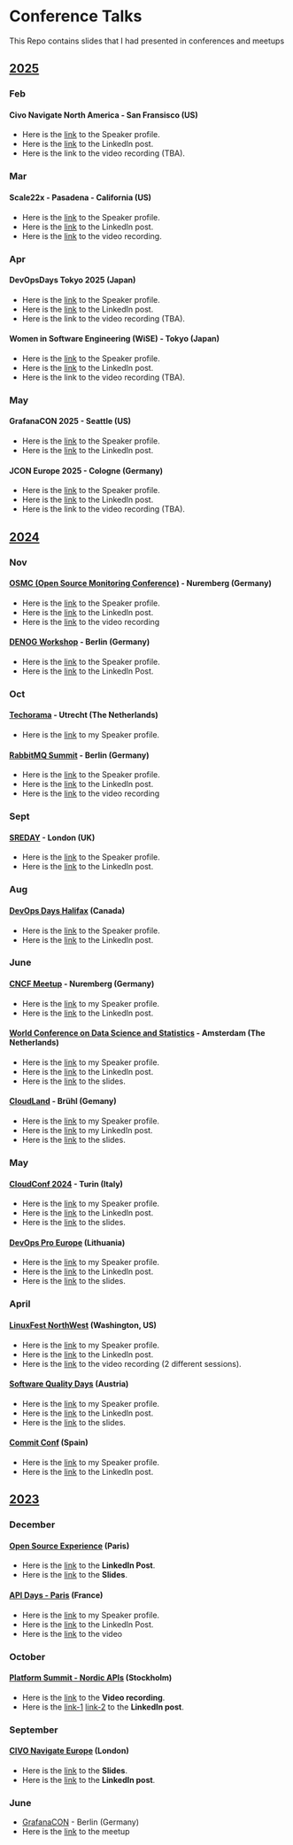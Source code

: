 # Conference Talks

This Repo contains slides that I had presented in conferences and meetups

## [2025](https://github.com/usmangt/talks/tree/master/2025)

### Feb

#### Civo Navigate North America - San Fransisco (US)

- Here is the [link](https://www.civo.com/navigate/san-francisco/2025/speakers) to the Speaker profile.
- Here is the [link](https://www.linkedin.com/feed/update/urn:li:activity:7286034723292786689/) to the LinkedIn post.
- Here is the link to the video recording (TBA).

### Mar

#### Scale22x - Pasadena - California (US)

- Here is the [link](https://www.socallinuxexpo.org/scale/22x/speakers/syed-usman-ahmad) to the Speaker profile.
- Here is the [link](https://www.linkedin.com/posts/usmanlinux_grafana-scale22x-mysql-activity-7304090224224096256-yXLM/) to the LinkedIn post.
- Here is the [link](https://www.youtube.com/watch?v=-nJrugKKP1w&list=PLqar5Efv1_YIkOTgVnSCqVHqYAbd8ciJr&index=1&t=16181s&pp=iAQB) to the video recording.

### Apr

#### DevOpsDays Tokyo 2025 (Japan)

- Here is the [link](https://confengine.com/conferences/devopsdays-tokyo-2025/proposal/21405/docker-grafana-best-practices-for-easy-deployments) to the Speaker profile.
- Here is the [link](https://www.linkedin.com/posts/usmanlinux_devopsdays-grafana-docker-activity-7318677629048418305-RByn/) to the LinkedIn post.
- Here is the link to the video recording (TBA).

#### Women in Software Engineering (WiSE) - Tokyo (Japan)

- Here is the [link](https://www.linkedin.com/posts/womeninsoftwarejp_womeninsoftware-womeninsoftwareengineering-activity-7318422953195421696-ztnT/) to the Speaker profile.
- Here is the [link](https://www.linkedin.com/feed/update/urn:li:activity:7319570512383287296/) to the LinkedIn post.
- Here is the link to the video recording (TBA).

### May

#### GrafanaCON 2025 - Seattle (US)

- Here is the [link](https://grafana.com/events/grafanacon/2025/hands-on-labs/best-practices-to-level-up-your-grafana-dashboarding-skills/) to the Speaker profile.
- Here is the [link](https://www.linkedin.com/feed/update/urn:li:activity:7317567155028332544/) to the LinkedIn post.

#### JCON Europe 2025 - Cologne (Germany)

- Here is the [link](https://schedule.jcon.one/speaker/445593cb-1817-4787-8ce7-6362ed4b055a) to the Speaker profile.
- Here is the [link](https://www.linkedin.com/feed/update/urn:li:activity:7319253509088923648/) to the LinkedIn post.
- Here is the link to the video recording (TBA).


## [2024](https://github.com/usmangt/talks/tree/master/2024)

### Nov

#### [OSMC (Open Source Monitoring Conference)](https://osmc.de/) - Nuremberg (Germany) 

- Here is the [link](https://osmc.de/talks/observe-your-github-repos-efficiently/) to the Speaker profile.
- Here is the [link](https://www.linkedin.com/posts/open-source-monitoring-conference_devops-sre-repositories-activity-7229743704243113984-Dn2c) to the LinkedIn post.
- Here is the [link](https://www.youtube.com/watch?v=0P6XLuAbCqM&list=PLqar5Efv1_YIkOTgVnSCqVHqYAbd8ciJr&index=11) to the video recording

#### [DENOG Workshop](https://www.denog.de/de/meetings/denog16/index.html) - Berlin (Germany)

- Here is the [link](https://pretalx.com/denog16/talk/KFFYVH/) to the Speaker profile.
- Here is the [link](https://www.linkedin.com/posts/denog_denog16-activity-7257315303448104960-SNxk) to the LinkedIn Post.

### Oct

#### [Techorama](https://techorama.nl/) - Utrecht (The Netherlands)

- Here is the [link](https://techorama.nl/speakers/speaker/syed-usman-ahmad/) to my Speaker profile.

#### [RabbitMQ Summit](https://www.rabbitmqsummit.com/rabbitmq-summit-2024/) - Berlin (Germany)

- Here is the [link](https://rabbitmq-summit-2024.sessionize.com/speaker/445593cb-1817-4787-8ce7-6362ed4b055a) to the Speaker profile.
- Here is the [link](https://www.linkedin.com/posts/usmanlinux_rabbitmq-grafana-opensource-activity-7255158791153889280-DCbm) to the LinkedIn post.
- Here is the [link](https://www.youtube.com/watch?v=31QVCc2J3bM&list=PLqar5Efv1_YIkOTgVnSCqVHqYAbd8ciJr&index=10&pp=iAQB) to the video recording

### Sept

#### [SREDAY](https://sreday.com/2024-london/) - London (UK)

- Here is the [link](https://sreday.com/2024-london/Syed_Usman_Ahmad_Grafana_Labs_Unlocking_key_metrics_and_patterns_using_Grafana) to the Speaker profile.
- Here is the [link](https://www.linkedin.com/posts/usmanlinux_sre-grafana-devops-activity-7244299200966852610-sX1W) to the LinkedIn post.

### Aug

#### [DevOps Days Halifax](https://devopsdays.org/events/2024-halifax/welcome/) (Canada)
- Here is the [link](https://talks.devopsdays.org/devopsdays-halifax-2024/speaker/DLNR3D/) to the Speaker profile.
- Here is the [link](https://www.linkedin.com/posts/usmanlinux_grafana-devops-devopsdays-activity-7234825438563307521-TnPv) to the LinkedIn post.

### June

#### [CNCF Meetup](https://community.cncf.io/cloud-native-nurnberg/) - Nuremberg (Germany)

- Here is the [link](https://www.meetup.com/kubernetes-nurnberg/events/301060697/) to my Speaker profile.
- Here is the [link](https://www.linkedin.com/posts/severinneumann_cncf-activity-7204874655877218306-Y6Zc?utm_source=share&utm_medium=member_desktop) to the LinkedIn post.

#### [World Conference on Data Science and Statistics](https://datascience.thepeopleevents.com/) - Amsterdam (The Netherlands)

- Here is the [link](https://www.linkedin.com/posts/usmanlinux_datascienceweek-ai-machinelearning-activity-7205851815362318336-u5Lt?utm_source=share&utm_medium=member_desktop) to my Speaker profile.
- Here is the [link](https://www.linkedin.com/posts/data-science-meet_datascienceweek-grafana-datavisualization-activity-7215979179844993024-c8en?utm_source=share&utm_medium=member_desktop) to the LinkedIn post.
- Here is the [link](https://github.com/usmangt/talks/tree/master/2024/june/world-conf-data-science) to the slides.

#### [CloudLand](https://www.cloudland.org/en/archive/cloudland-2024/) - Brühl (Gemany)

- Here is the [link](https://meine.doag.org/events/cloudland/2024/agenda/#agendaId.4314) to my Speaker profile.
- Here is the [link](https://www.linkedin.com/posts/usmanlinux_doag-grafana-cloudnative-activity-7213550574217109505-ZQVG?utm_source=share&utm_medium=member_desktop) to my LinkedIn post.
- Here is the [link](https://github.com/usmangt/talks/tree/master/2024/june/cloudland) to the slides.

### May

#### [CloudConf 2024](https://2024.cloudconf.it/) - Turin (Italy)

- Here is the [link](https://2024.cloudconf.it/) to my Speaker profile.
- Here is the [link](https://www.linkedin.com/posts/usmanlinux_grafana-cloud-api-activity-7201884761215148032-fRcU?utm_source=share&utm_medium=member_desktop) to the LinkedIn post.
- Here is the [link](https://github.com/usmangt/talks/tree/master/2024/may/devopspro) to the slides.

#### [DevOps Pro Europe](https://devopspro.lt/devops-pro-europe-2024/) (Lithuania)

- Here is the [link](https://events.pinetool.ai/3152/#speakers/958615?referrer%5Bpathname%5D=%2Fspeakers&referrer%5Bsearch%5D=&referrer%5Btitle%5D=Speakers) to my Speaker profile.
- Here is the [link](https://www.linkedin.com/posts/syed-usman-ahmad-b1415515_grafana-google-devops-activity-7199507432065114112-8EtB?utm_source=share&utm_medium=member_desktop) to the LinkedIn post.
- Here is the [link](https://github.com/usmangt/talks/blob/master/2024/may/devopspro/Usman%20Ahmad-Unlocking%20key%20metrics%20and%20patterns%20using%20Grafana-DevOpsPro-Vilnus-2024.pdf) to the slides.

### April

#### [LinuxFest NorthWest](https://2024.lfnw.org/) (Washington, US)

- Here is the [link](https://lfnw2024.sessionize.com/speaker/445593cb-1817-4787-8ce7-6362ed4b055a) to my Speaker profile.
- Here is the [link](https://www.linkedin.com/posts/syed-usman-ahmad-b1415515_linux-opensourcecommunity-lfnw-activity-7190531840787537920-iFQz?utm_source=share&utm_medium=member_desktop) to the LinkedIn post.
- Here is the [link](https://www.youtube.com/watch?v=sTQ6GOplA7k&list=PLqar5Efv1_YIkOTgVnSCqVHqYAbd8ciJr&index=9) to the video recording (2 different sessions).

#### [Software Quality Days](https://www.software-quality-days.com/en/) (Austria)

- Here is the [link](https://www.software-quality-days.com/en/contribution?tx_comot_pi2%5Baction%5D=showContribution&tx_comot_pi2%5Bcontroller%5D=Planner&tx_comot_pi2%5Buid%5D=1206&cHash=c7c88b85ad8d52ae100845e58bb76788) to my Speaker profile.
- Here is the [link](https://www.linkedin.com/posts/syed-usman-ahmad-b1415515_grafana-dashboard-monitoring-activity-7188947306212216832-PjAR?utm_source=share&utm_medium=member_desktop) to the LinkedIn post.
- Here is the [link](https://github.com/usmangt/talks/blob/master/2024/apr/sqd/Usman%20Ahmad-Observe%20your%20GitHub%20repos%20efficiently%20-%20SWD%202024%20Vienna.pdf) to the slides.

#### [Commit Conf](https://2024.commit-conf.com/en/) (Spain)

- Here is the [link](https://koliseo.com/commit/2024/agenda/0) to my Speaker profile. 
- Here is the [link](https://www.linkedin.com/posts/syed-usman-ahmad-b1415515_monitoring-observability-grafana-activity-7188089763474681856-GYwv?utm_source=share&utm_medium=member_desktop) to the LinkedIn post.

## [2023](https://github.com/usmangt/talks/tree/master/2023)

### December 

#### [Open Source Experience](https://www.opensource-experience.com/en/) (Paris)

- Here is the [link](https://www.linkedin.com/posts/syed-usman-ahmad-b1415515_osxp2023-osxp-opensource-activity-7133890650948657152-iE5p?utm_source=share&utm_medium=member_desktop) to the **LinkedIn Post**.
- Here is the [link](https://github.com/usmangt/talks/tree/master/2023/december/conference) to the **Slides**.

#### [API Days - Paris](https://www.apidays.global/paris2023/) (France)

- Here is the [link](https://www.apidays.global/speaker/syed-usman-ahmad/) to my Speaker profile.
- Here is the [link](https://www.linkedin.com/posts/syed-usman-ahmad-b1415515_grafana-api-integration-activity-7140054860669886464-1bI1?utm_source=share&utm_medium=member_desktop) to the LinkedIn Post.
- Here is the [link](https://www.youtube.com/watch?v=B2H-KQxYIPM&list=PLqar5Efv1_YIkOTgVnSCqVHqYAbd8ciJr&index=8) to the video 

### October

#### [Platform Summit - Nordic APIs](https://nordicapis.com/) (Stockholm)

- Here is the [link](https://www.youtube.com/watch?v=snQ_YDNYhF4&list=PLqar5Efv1_YIkOTgVnSCqVHqYAbd8ciJr&index=6) to the **Video recording**.
- Here is the [link-1](https://www.linkedin.com/posts/syed-usman-ahmad-b1415515_platformsummit2023-grafana-nordicapis-activity-7109180948537044992-2K_B?utm_source=share&utm_medium=member_desktop) [link-2](https://www.linkedin.com/posts/syed-usman-ahmad-b1415515_platformsummit2023-grafana-api-activity-7120423027875422208-Y-2U?utm_source=share&utm_medium=member_desktop) to the **LinkedIn post**.

### September

#### [CIVO Navigate Europe](https://www.civo.com/navigate/europe/2023) (London)

- Here is the [link](https://github.com/usmangt/talks/blob/master/2023/sept/conference/usman.ahmad%20-%20leveling%20up%20your%20grafana%20skills%20-%206.sept.2023-civo.pdf) to the **Slides**.
- Here is the [link](https://www.linkedin.com/posts/syed-usman-ahmad-b1415515_grafana-opensource-civo-activity-7090687158578999296-yNlE?utm_source=share&utm_medium=member_desktop) to the **LinkedIn post**.

### June
- [GrafanaCON](https://www.meetup.com/grafana-and-friends-berlin/events/292833226/) - Berlin (Germany)
- Here is the [link](https://www.meetup.com/grafana-and-friends-berlin/events/292833226/) to the meetup


